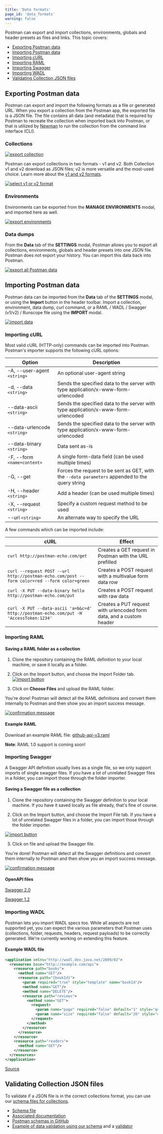 ```yaml
---
title: 'Data formats'
page_id: 'data_formats'
warning: false
---
```


Postman can export and import collections, environments, globals and header presets as files and links. This topic covers:

- [Exporting Postman data](#exporting-postman-data)
- [Importing Postman data](#importing-postman-data)
- [Importing cURL](#importing-curl)
- [Importing RAML](#importing-raml)
- [Importing Swagger](#importing-swagger)
- [Importing WADL](#importing-wadl)
- [Validating Collection JSON files](#validating-collection-json-files)

## Exporting Postman data

Postman can export and import the following formats as a file or generated URL. When you export a collection from the Postman app, the exported file is a JSON file. The file contains all data (and metadata) that is required by Postman to recreate the collection when imported back into Postman, or that is utilized by [Newman](/docs/postman/collection_runs/command_line_integration_with_newman/) to run the collection from the command line interface (CLI).

### Collections

[![export collection](https://s3.amazonaws.com/postman-static-getpostman-com/postman-docs/WS-collections-view.png)](https://s3.amazonaws.com/postman-static-getpostman-com/postman-docs/WS-collections-view.png)

Postman can export collections in two formats - v1 and v2. Both Collection v1 and v2 download as JSON files; v2 is more versatile and the most-used choice. Learn more about the [v1 and v2 formats](https://blog.getpostman.com/2015/06/05/travelogue-of-postman-collection-format-v2/).

[![select v1 or v2 format](https://s3.amazonaws.com/postman-static-getpostman-com/postman-docs/WS-export-collection1.png)](https://s3.amazonaws.com/postman-static-getpostman-com/postman-docs/WS-export-collection1.png)

### Environments

Environments can be exported from the **MANAGE ENVIRONMENTS** modal, and imported here as well.

[![export environments](https://s3.amazonaws.com/postman-static-getpostman-com/postman-docs/WS-manage-environments2.png)](https://s3.amazonaws.com/postman-static-getpostman-com/postman-docs/WS-manage-environments2.png)

### Data dumps

From the **Data** tab of the **SETTINGS** modal, Postman allows you to export all collections, environments, globals and header presets into one JSON file. Postman does not export your history. You can import this data back into Postman.

[![export all Postman data](https://s3.amazonaws.com/postman-static-getpostman-com/postman-docs/WS-data-dumps-settings.png)](https://s3.amazonaws.com/postman-static-getpostman-com/postman-docs/WS-data-dumps-settings.png)

## Importing Postman data

Postman data can be imported from the **Data** tab of the **SETTINGS** modal, or using the **Import** button in the header toolbar. Import a collection, environment, data dump, curl command, or a RAML / WADL / Swagger (v1/v2) / Runscope file using the **IMPORT** modal.

[![import data](https://s3.amazonaws.com/postman-static-getpostman-com/postman-docs/WS-importButton.png)](https://s3.amazonaws.com/postman-static-getpostman-com/postman-docs/WS-importButton.png)

### Importing cURL

Most valid cURL (HTTP-only) commands can be imported into Postman. Postman's importer supports the following cURL options:

| **Option**                  | **Description**                                                                                 |
| --------------------------- | ----------------------------------------------------------------------------------------------- |
| -A, --user-agent `<string>` | An optional user-agent string                                                                   |
| -d, --data `<string>`       | Sends the specified data to the server with type application/x-www-form-urlencoded              |
| --data-ascii `<string>`     | Sends the specified data to the server with type application/x-www-form-urlencoded              |
| --data-urlencode `<string>` | Sends the specified data to the server with type application/x-www-form-urlencoded              |
| --data-binary `<string>`    | Data sent as-is                                                                                 |
| -F, --form `<name=content>` | A single form-data field (can be used multiple times)                                           |
| -G, --get                   | Forces the request to be sent as GET, with the `--data parameters` appended to the query string |
| -H, --header `<string>`     | Add a header (can be used multiple times)                                                       |
| -X, --request `<string>`    | Specify a custom request method to be used                                                      |
| --url `<string>`            | An alternate way to specify the URL                                                             |

A few commands which can be imported include:

| **cURL**                                                                                     | **Effect**                                                           |
| -------------------------------------------------------------------------------------------- | -------------------------------------------------------------------- |
| `curl http://postman-echo.com/get`                                                           | Creates a GET request in Postman with the URL prefilled              |
| `curl --request POST --url http://postman-echo.com/post --form color=red --form color=green` | Creates a POST request with a multivalue form data row               |
| `curl -X PUT --data-binary hello http://postman-echo.com/put`                                | Creates a POST request with raw data                                 |
| `curl -X PUT --data-ascii 'a=b&c=d' http://postman-echo.com/put -H 'AccessToken:1234'`       | Creates a PUT request with urlencoded form data, and a custom header |

### Importing RAML

#### Saving a RAML folder as a collection

1. Clone the repository containing the RAML definition to your local machine, or save it locally as a folder.

2. Click on the Import button, and choose the Import Folder tab.
   [![import button](https://s3.amazonaws.com/postman-static-getpostman-com/postman-docs/WS-collections-view-raml-1a.png)](https://s3.amazonaws.com/postman-static-getpostman-com/postman-docs/WS-collections-view-raml-1a.png)

3. Click on **Choose Files** and upload the RAML folder.

You're done! Postman will detect all the RAML definitions and convert them internally to Postman and then show you an import success message.

[![confirmation message](https://s3.amazonaws.com/postman-static-getpostman-com/postman-docs/WS-data-format-raml-2a.png)](https://s3.amazonaws.com/postman-static-getpostman-com/postman-docs/WS-data-format-raml-2a.png)

#### Example RAML

Download an example RAML file: [github-api-v3.raml](https://s3.amazonaws.com/postman-static-getpostman-com/postman-docs/github-api-v3.raml)

**Note**: RAML 1.0 support is coming soon!

### Importing Swagger

A Swagger API definition usually lives as a single file, so we only support imports of single swagger files. If you have a lot of unrelated Swagger files in a folder, you can import those through the folder importer.

#### Saving a Swagger file as a collection

1. Clone the repository containing the Swagger definition to your local machine. If you have it saved locally as file already, that's fine of course.

2. Click on the Import button, and choose the Import File tab. If you have a lot of unrelated Swagger files in a folder, you can import those through the folder importer.

[![import button](https://s3.amazonaws.com/postman-static-getpostman-com/postman-docs/WS-collections-view-raml-1a.png)](https://s3.amazonaws.com/postman-static-getpostman-com/postman-docs/WS-collections-view-raml-1a.png)

3. Click on file and upload the Swagger file.

You're done! Postman will detect all the Swagger definitions and convert them internally to Postman and then show you an import success message.

[![confirmation message](https://s3.amazonaws.com/postman-static-getpostman-com/postman-docs/WS-data-format-raml-2a.png)](https://s3.amazonaws.com/postman-static-getpostman-com/postman-docs/WS-data-format-raml-2a.png)

#### OpenAPI files

[Swagger 2.0](https://github.com/OAI/OpenAPI-Specification/tree/master/examples/v2.0)

[Swagger 1.2](https://github.com/OAI/OpenAPI-Specification/wiki/Hello-World-Sample)

### Importing WADL

Postman lets you import WADL specs too. While all aspects are not supported yet, you can expect the various parameters that Postman uses (collections, folder, requests, headers, request payloads) to be correctly generated. We're currently working on extending this feature.

#### Example WADL file

```xml
<application xmlns="http://wadl.dev.java.net/2009/02">
  <resources base="http://example.com/api">
    <resource path="books">
      <method name="GET"/>
      <resource path="{bookId}">
        <param required="true" style="template" name="bookId"/>
        <method name="GET"/>
        <method name="DELETE"/>
        <resource path="reviews">
          <method name="GET">
            <request>
              <param name="page" required="false" default="1" style="query"/>
              <param name="size" required="false" default="20" style="query"/>
            </request>
          </method>
        </resource>
      </resource>
    </resource>
    <resource path="readers">
      <method name="GET"/>
    </resource>
  </resources>
</application>
```

[Source](https://www.nurkiewicz.com/2012/01/gentle-introduction-to-wadl-in-java.html)

## Validating Collection JSON files

To validate if a JSON file is in the correct collections format, you can use our [schema files for collections](http://schema.getpostman.com/).

- [Schema file](https://schema.getpostman.com/json/collection/v1.0.0/collection.json)
- [Associated documentation](https://schema.getpostman.com/)
- [Postman schemas in GitHub](https://github.com/postmanlabs/schemas)
- [Example of data validation using our schema](https://blog.getpostman.com/2015/07/02/introducing-postman-collection-format-schema/) and a [validator](https://github.com/mafintosh/is-my-json-valid)
